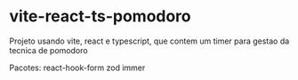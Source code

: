 # vite-react-ts-pomodoro
Projeto usando vite, react e typescript, que contem um timer para gestao da tecnica de pomodoro

Pacotes:
react-hook-form
zod
immer